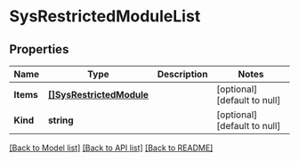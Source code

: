 # SysRestrictedModuleList

## Properties
Name | Type | Description | Notes
------------ | ------------- | ------------- | -------------
**Items** | [**[]SysRestrictedModule**](sys_restrictedModule.md) |  | [optional] [default to null]
**Kind** | **string** |  | [optional] [default to null]

[[Back to Model list]](../README.md#documentation-for-models) [[Back to API list]](../README.md#documentation-for-api-endpoints) [[Back to README]](../README.md)


